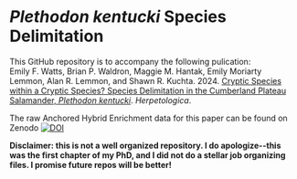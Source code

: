 # _Plethodon kentucki_ Species Delimitation <br />
This GitHub repository is to accompany the following pulication: <br /> 
Emily F. Watts, Brian P. Waldron, Maggie M. Hantak, Emily Moriarty Lemmon, Alan R. Lemmon, and Shawn R. Kuchta. 2024. [Cryptic Species within a Cryptic Species? Species Delimitation in the Cumberland Plateau Salamander, *Plethodon kentucki*](https://doi.org/10.1655/Herpetologica-D-22-00044). _Herpetologica_. <br />

The raw Anchored Hybrid Enrichment data for this paper can be found on Zenodo  [![DOI](https://zenodo.org/badge/DOI/10.5281/zenodo.10727990.svg)](https://doi.org/10.5281/zenodo.10727990)

**Disclaimer: this is not a well organized repository. I do apologize--this was the first chapter of my PhD, and I did not do a stellar job organizing files. I promise future repos will be better!**
